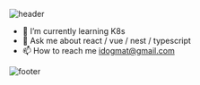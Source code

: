 ![header](https://capsule-render.vercel.app/api?height=200&type=waving&desc=Frontend%20Developer&text=Evgeny%20Rodin&animation=scaleIn&fontSize=70&fontAlign=73&fontAlignY=40&descSize=20&descAlignY=15&descAlign=59&color=gradient1&fontColor=fff)

- 🌱 I’m currently learning K8s
- 💬 Ask me about react / vue / nest / typescript
- 📫 How to reach me idogmat@gmail.com

![footer](https://capsule-render.vercel.app/api?section=footer&type=waving&color=gradient1&fontColor=fff)
